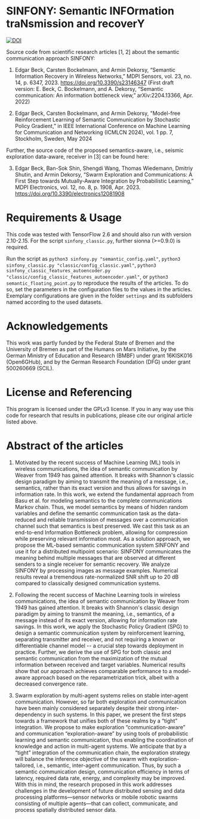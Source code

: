 # SINFONY: Semantic INFOrmation traNsmission and recoverY

[![DOI](https://zenodo.org/badge/DOI/10.5281/zenodo.8006567.svg)](https://doi.org/10.5281/zenodo.8006567)

Source code from scientific research articles [1, 2] about the semantic communication approach SINFONY:

1. Edgar Beck, Carsten Bockelmann, and Armin Dekorsy, “Semantic Information Recovery in Wireless Networks,” MDPI Sensors, vol. 23, no. 14, p. 6347, 2023. https://doi.org/10.3390/s23146347
(First draft version: E. Beck, C. Bockelmann, and A. Dekorsy, “Semantic communication: An information bottleneck view,” arXiv:2204.13366, Apr. 2022)

2. Edgar Beck, Carsten Bockelmann, and Armin Dekorsy, "Model-free Reinforcement Learning of Semantic Communication by Stochastic Policy Gradient,” in IEEE International Conference on Machine Learning for Communication and Networking (ICMLCN 2024), vol. 1 pp. 7, Stockholm, Sweden, May 2024

Further, the source code of the proposed semantics-aware, i.e., seismic exploration data-aware, receiver in [3] can be found here:

3. Edgar Beck, Ban-Sok Shin, Shengdi Wang, Thomas Wiedemann, Dmitriy Shutin, and Armin Dekorsy, “Swarm Exploration and Communications: A First Step towards Mutually-Aware Integration by Probabilistic Learning,” MDPI Electronics, vol. 12, no. 8, p. 1908, Apr. 2023. https://doi.org/10.3390/electronics12081908

# Requirements & Usage

This code was tested with TensorFlow 2.6 and should also run with version 2.10-2.15. For the script `sinfony_classic.py`, further sionna (>=0.9.0) is required.

Run the script as `python3 sinfony.py "semantic_config.yaml"`, `python3 sinfony_classic.py "classic/config_classic.yaml"`, `python3 sinfony_classic_features_autoencoder.py "classic/config_classic_features_autoencoder.yaml"`, or `python3 semantic_floating_point.py` to reproduce the results of the articles. To do so, set the parameters in the configuration files to the values in the articles. Exemplary configurations are given in the folder `settings` and its subfolders named according to the used datasets.

# Acknowledgements

This work was partly funded by the Federal State of Bremen and the University of Bremen as part of the Humans on Mars Initiative, by the German Ministry of Education and Research (BMBF) under grant 16KISK016 (Open6GHub), and by the German Research Foundation (DFG) under grant 500260669 (SCIL).

# License and Referencing

This program is licensed under the GPLv3 license. If you in any way use this code for research that results in publications, please cite our original article listed above.

# Abstract of the articles

1. Motivated by the recent success of Machine Learning (ML) tools in wireless communications, the idea of semantic communication by Weaver from 1949 has gained attention. It breaks with Shannon's classic design paradigm by aiming to transmit the meaning of a message, i.e., semantics, rather than its exact version and thus allows for savings in information rate. In this work, we extend the fundamental approach from Basu et al. for modeling semantics to the complete communications Markov chain. Thus, we model semantics by means of hidden random variables and define the semantic communication task as the data-reduced and reliable transmission of messages over a communication channel such that semantics is best preserved. We cast this task as an end-to-end Information Bottleneck problem, allowing for compression while preserving relevant information most. As a solution approach, we propose the ML-based semantic communication system SINFONY and use it for a distributed multipoint scenario: SINFONY communicates the meaning behind multiple messages that are observed at different senders to a single receiver for semantic recovery. We analyze SINFONY by processing images as message examples. Numerical results reveal a tremendous rate-normalized SNR shift up to 20 dB compared to classically designed communication systems.

2. Following the recent success of Machine Learning tools in wireless communications, the idea of semantic communication by Weaver from 1949 has gained attention. It breaks with Shannon's classic design paradigm by aiming to transmit the meaning, i.e., semantics, of a message instead of its exact version, allowing for information rate savings. In this work, we apply the Stochastic Policy Gradient (SPG) to design a semantic communication system by reinforcement learning, separating transmitter and receiver, and not requiring a known or differentiable channel model -- a crucial step towards deployment in practice. Further, we derive the use of SPG for both classic and semantic communication from the maximization of the mutual information between received and target variables. Numerical results show that our approach achieves comparable performance to a model-aware approach based on the reparametrization trick, albeit with a decreased convergence rate.

3. Swarm exploration by multi-agent systems relies on stable inter-agent communication. However, so far both exploration and communication have been mainly considered separately despite their strong inter-dependency in such systems. In this paper, we present the first steps towards a framework that unifies both of these realms by a “tight” integration. We propose to make exploration “communication-aware” and communication “exploration-aware” by using tools of probabilistic learning and semantic communication, thus enabling the coordination of knowledge and action in multi-agent systems. We anticipate that by a “tight” integration of the communication chain, the exploration strategy will balance the inference objective of the swarm with exploration-tailored, i.e., semantic, inter-agent communication. Thus, by such a semantic communication design, communication efficiency in terms of latency, required data rate, energy, and complexity may be improved. With this in mind, the research proposed in this work addresses challenges in the development of future distributed sensing and data processing platforms—sensor networks or mobile robotic swarms consisting of multiple agents—that can collect, communicate, and process spatially distributed sensor data.

